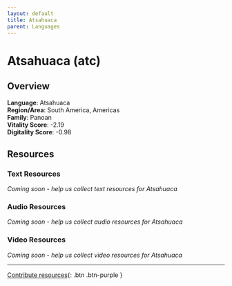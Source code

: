 ```yaml
---
layout: default
title: Atsahuaca
parent: Languages
---
```


# Atsahuaca (atc)

## Overview

**Language**: Atsahuaca  
**Region/Area**: South America, Americas  
**Family**: Panoan  
**Vitality Score**: -2.19  
**Digitality Score**: -0.98  

## Resources

### Text Resources
*Coming soon - help us collect text resources for Atsahuaca*

### Audio Resources
*Coming soon - help us collect audio resources for Atsahuaca*

### Video Resources
*Coming soon - help us collect video resources for Atsahuaca*

---

[Contribute resources](https://fairtrain.github.io/){: .btn .btn-purple }
